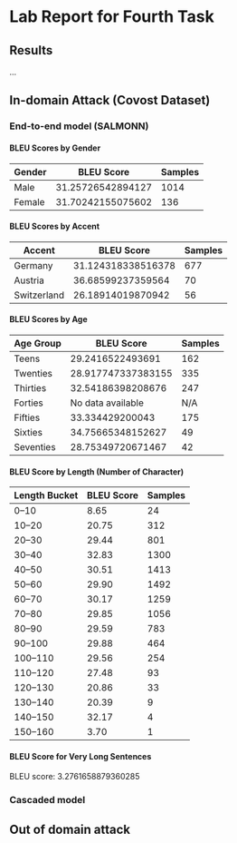 # Lab Report for Fourth Task

## Results
...

## In-domain Attack (Covost Dataset)

### End-to-end model (SALMONN)

#### BLEU Scores by Gender
| Gender  | BLEU Score          | Samples |
|---------|---------------------|---------|
| Male    | 31.25726542894127   | 1014    |
| Female  | 31.70242155075602   | 136     |

#### BLEU Scores by Accent
| Accent       | BLEU Score          | Samples |
|--------------|---------------------|---------|
| Germany      | 31.124318338516378  | 677     |
| Austria      | 36.68599237359564   | 70      |
| Switzerland  | 26.18914019870942   | 56      |

#### BLEU Scores by Age
| Age Group   | BLEU Score          | Samples  |
|-------------|---------------------|----------|
| Teens       | 29.2416522493691    | 162      |
| Twenties    | 28.917747337383155  | 335      |
| Thirties    | 32.54186398208676   | 247      |
| Forties     | No data available   | N/A      |
| Fifties     | 33.334429200043     | 175      |
| Sixties     | 34.75665348152627   | 49       |
| Seventies   | 28.75349720671467   | 42       |

#### BLEU Score by Length (Number of Character)

| Length Bucket     | BLEU Score | Samples |
|-------------------|------------|---------|
| 0–10             | 8.65       | 24      |
| 10–20            | 20.75      | 312     |
| 20–30            | 29.44      | 801     |
| 30–40            | 32.83      | 1300    |
| 40–50            | 30.51      | 1413    |
| 50–60            | 29.90      | 1492    |
| 60–70            | 30.17      | 1259    |
| 70–80            | 29.85      | 1056    |
| 80–90            | 29.59      | 783     |
| 90–100           | 29.88      | 464     |
| 100–110          | 29.56      | 254     |
| 110–120          | 27.48      | 93      |
| 120–130          | 20.86      | 33      |
| 130–140          | 20.39      | 9       |
| 140–150          | 32.17      | 4       |
| 150–160          | 3.70       | 1       |


#### BLEU Score for Very Long Sentences

BLEU score: 3.2761658879360285

### Cascaded model

## Out of domain attack
